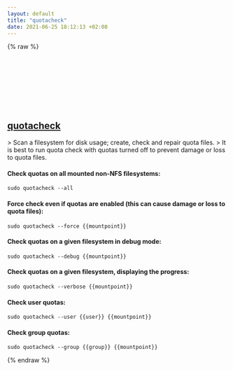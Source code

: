 ```yaml
---
layout: default
title: "quotacheck"
date: 2021-06-25 18:12:13 +02:00
---
```

{% raw %}
<h2 id="quotacheck">
  <a href="/en/linux/quotacheck.html">quotacheck</a> <a href="#quotacheck"><svg class="icon">
    <use href="/assets/images/unicode_sprite.svg#link" />
  </svg></a>
</h2>
> Scan a filesystem for disk usage; create, check and repair quota files.
> It is best to run quota check with quotas turned off to prevent damage or loss to quota files.

#### Check quotas on all mounted non-NFS filesystems:
```shell
sudo quotacheck --all
```
#### Force check even if quotas are enabled (this can cause damage or loss to quota files):
```shell
sudo quotacheck --force {{mountpoint}}
```
#### Check quotas on a given filesystem in debug mode:
```shell
sudo quotacheck --debug {{mountpoint}}
```
#### Check quotas on a given filesystem, displaying the progress:
```shell
sudo quotacheck --verbose {{mountpoint}}
```
#### Check user quotas:
```shell
sudo quotacheck --user {{user}} {{mountpoint}}
```
#### Check group quotas:
```shell
sudo quotacheck --group {{group}} {{mountpoint}}
```
{% endraw %}